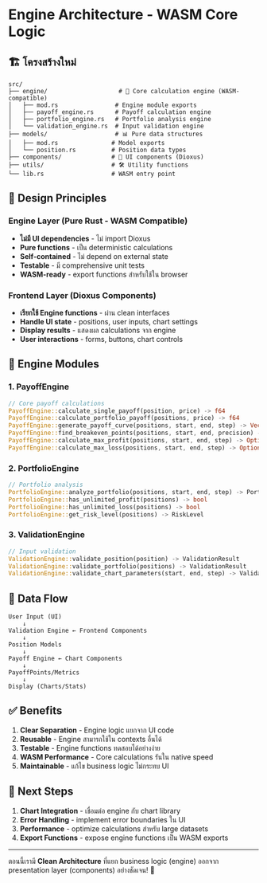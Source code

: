 # Engine Architecture - WASM Core Logic

## 🏗️ โครงสร้างใหม่

```
src/
├── engine/                    # 🔧 Core calculation engine (WASM-compatible)
│   ├── mod.rs                # Engine module exports
│   ├── payoff_engine.rs      # Payoff calculation engine
│   ├── portfolio_engine.rs   # Portfolio analysis engine
│   └── validation_engine.rs  # Input validation engine
├── models/                   # 📊 Pure data structures
│   ├── mod.rs               # Model exports
│   └── position.rs          # Position data types
├── components/              # 🎨 UI components (Dioxus)
├── utils/                   # 🛠️ Utility functions
└── lib.rs                   # WASM entry point

```

## 🎯 Design Principles

### Engine Layer (Pure Rust - WASM Compatible)
- **ไม่มี UI dependencies** - ไม่ import Dioxus
- **Pure functions** - เป็น deterministic calculations
- **Self-contained** - ไม่ depend on external state
- **Testable** - มี comprehensive unit tests
- **WASM-ready** - export functions สำหรับใช้ใน browser

### Frontend Layer (Dioxus Components)
- **เรียกใช้ Engine functions** - ผ่าน clean interfaces
- **Handle UI state** - positions, user inputs, chart settings
- **Display results** - แสดงผล calculations จาก engine
- **User interactions** - forms, buttons, chart controls

## 🔧 Engine Modules

### 1. PayoffEngine
```rust
// Core payoff calculations
PayoffEngine::calculate_single_payoff(position, price) -> f64
PayoffEngine::calculate_portfolio_payoff(positions, price) -> f64
PayoffEngine::generate_payoff_curve(positions, start, end, step) -> Vec<PayoffPoint>
PayoffEngine::find_breakeven_points(positions, start, end, precision) -> Vec<f64>
PayoffEngine::calculate_max_profit(positions, start, end, step) -> Option<f64>
PayoffEngine::calculate_max_loss(positions, start, end, step) -> Option<f64>
```

### 2. PortfolioEngine
```rust
// Portfolio analysis
PortfolioEngine::analyze_portfolio(positions, start, end, step) -> PortfolioMetrics
PortfolioEngine::has_unlimited_profit(positions) -> bool
PortfolioEngine::has_unlimited_loss(positions) -> bool
PortfolioEngine::get_risk_level(positions) -> RiskLevel
```

### 3. ValidationEngine
```rust
// Input validation
ValidationEngine::validate_position(position) -> ValidationResult
ValidationEngine::validate_portfolio(positions) -> ValidationResult
ValidationEngine::validate_chart_parameters(start, end, step) -> ValidationResult
```

## 🔄 Data Flow

```
User Input (UI) 
    ↓
Validation Engine ← Frontend Components
    ↓
Position Models
    ↓  
Payoff Engine ← Chart Components
    ↓
PayoffPoints/Metrics
    ↓
Display (Charts/Stats)
```

## ✅ Benefits

1. **Clear Separation** - Engine logic แยกจาก UI code
2. **Reusable** - Engine สามารถใช้ใน contexts อื่นได้
3. **Testable** - Engine functions ทดสอบได้อย่างง่าย
4. **WASM Performance** - Core calculations รันใน native speed
5. **Maintainable** - แก้ไข business logic ไม่กระทบ UI

## 🚀 Next Steps

1. **Chart Integration** - เชื่อมต่อ engine กับ chart library
2. **Error Handling** - implement error boundaries ใน UI
3. **Performance** - optimize calculations สำหรับ large datasets
4. **Export Functions** - expose engine functions เป็น WASM exports

---

ตอนนี้เรามี **Clean Architecture** ที่แยก business logic (engine) ออกจาก presentation layer (components) อย่างชัดเจน! 🎉
